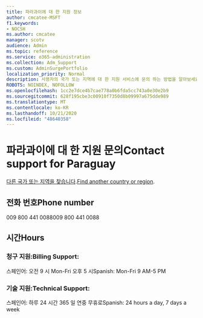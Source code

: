 ```yaml
---
title: 파라과이에 대 한 지원 정보
author: cmcatee-MSFT
f1.keywords:
- NOCSH
ms.author: cmcatee
manager: scotv
audience: Admin
ms.topic: reference
ms.service: o365-administration
ms.collection: Adm_Support
ms.custom: AdminSurgePortfolio
localization_priority: Normal
description: 사용자의 국가 또는 지역에 대 한 지원 서비스에 문의 하는 방법을 알아보세요.
ROBOTS: NOINDEX, NOFOLLOW
ms.openlocfilehash: 1cc2e7dce4b7cae778a0b6fda5cc743a0e30e2b9
ms.sourcegitcommit: 628f195cbe3c00910f7350d8b09997a675dde989
ms.translationtype: MT
ms.contentlocale: ko-KR
ms.lasthandoff: 10/21/2020
ms.locfileid: "48640358"
---
```

# <a name="contact-support-for-paraguay"></a><span data-ttu-id="60e5a-103">파라과이에 대 한 지원 문의</span><span class="sxs-lookup"><span data-stu-id="60e5a-103">Contact support for Paraguay</span></span>

<span data-ttu-id="60e5a-104">[다른 국가 또는 지역을 찾습니다](../contact-support-for-business-products.md).</span><span class="sxs-lookup"><span data-stu-id="60e5a-104">[Find another country or region](../contact-support-for-business-products.md).</span></span>

## <a name="phone-number"></a><span data-ttu-id="60e5a-105">전화 번호</span><span class="sxs-lookup"><span data-stu-id="60e5a-105">Phone number</span></span>
<span data-ttu-id="60e5a-106">009 800 441 0088</span><span class="sxs-lookup"><span data-stu-id="60e5a-106">009 800 441 0088</span></span>

## <a name="hours"></a><span data-ttu-id="60e5a-107">시간</span><span class="sxs-lookup"><span data-stu-id="60e5a-107">Hours</span></span>
### <a name="billing-support"></a><span data-ttu-id="60e5a-108">청구 지원:</span><span class="sxs-lookup"><span data-stu-id="60e5a-108">Billing Support:</span></span>

<span data-ttu-id="60e5a-109">스페인어: 오전 9 시 Mon-Fri 오후 5 시</span><span class="sxs-lookup"><span data-stu-id="60e5a-109">Spanish: Mon-Fri 9 AM-5 PM</span></span>

### <a name="technical-support"></a><span data-ttu-id="60e5a-110">기술 지원:</span><span class="sxs-lookup"><span data-stu-id="60e5a-110">Technical Support:</span></span>

<span data-ttu-id="60e5a-111">스페인어: 하루 24 시간 365 일 연중 무휴로</span><span class="sxs-lookup"><span data-stu-id="60e5a-111">Spanish: 24 hours a day, 7 days a week</span></span>
